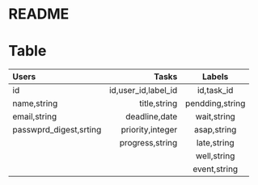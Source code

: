 # README

# Table

|Users|Tasks|Labels|
|:--|--:|:--:|
|id|id,user_id,label_id|id,task_id|
|name,string|title,string|pendding,string|
|email,string|deadline,date|wait,string|
|passwprd_digest,srting|priority,integer|asap,string|
||progress,string|late,string|
|||well,string|
|||event,string|